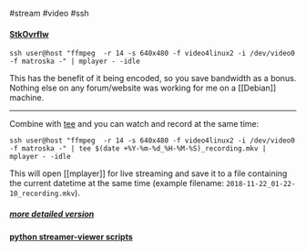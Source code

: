 #stream #video #ssh 
#### [StkOvrflw](https://unix.stackexchange.com/a/483328)
```
ssh user@host "ffmpeg  -r 14 -s 640x480 -f video4linux2 -i /dev/video0 -f matroska -" | mplayer - -idle
```

This has the benefit of it being encoded, so you save bandwidth as a bonus. Nothing else on any forum/website was working for me on a [[Debian]] machine.

---

Combine with [tee](https://superuser.com/questions/1356841/what-is-the-purpose-of-tee) and you can watch and record at the same time:
```
ssh user@host "ffmpeg  -r 14 -s 640x480 -f video4linux2 -i /dev/video0 -f matroska -" | tee $(date +%Y-%m-%d_%H-%M-%S)_recording.mkv | mplayer - -idle
```

This will open [[mplayer]] for live streaming and save it to a file containing the current datetime at the same time (example filename: `2018-11-22_01-22-10_recording.mkv`).

##### [more detailed version](https://unix.stackexchange.com/a/117352)
#### [python streamer-viewer scripts](https://stackoverflow.com/a/55432139/5273667)
